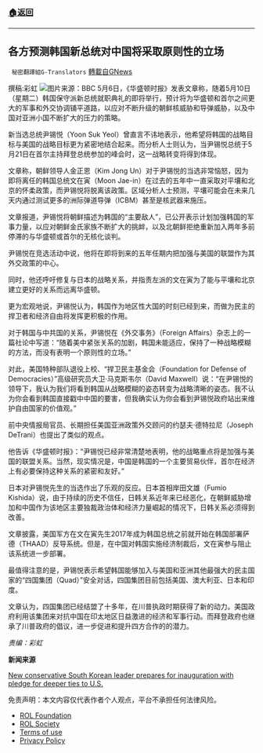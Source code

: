 ###  [:house:返回](README.md)
---


## 各方预测韩国新总统对中国将采取原则性的立场
` 秘密翻譯組G-Translators` [轉載自GNews](https://gnews.org/zh-hans/2485266/)

撰稿:彩虹
 ![](https://assets.gnews.org/wp-content/uploads/2022/05/123607145_gettyimages-1238869615.jpg)图片来源：BBC 
5月6日，《华盛顿时报》发表文章称，随着5月10日（星期二）韩国保守派新总统就职典礼的即将举行，预计将为华盛顿和首尔之间更大的军事和外交协调铺平道路，以应对不断升级的朝鲜核威胁和导弹威胁，以及中国对亚洲小国不断扩大的压力的策略。
 
新当选总统尹锡悦（Yoon Suk Yeol）曾直言不讳地表示，他希望将韩国的战略目标与美国的战略目标更为紧密地结合起来。而分析人士则认为，当尹锡悦总统于5月21日在首尔主持拜登总统参加的峰会时，这一战略转变将得到体现。
 
文章称，朝鲜领导人金正恩（Kim Jong Un）对于尹锡悦的当选非常恼怒，因为即将离任的韩国总统文在寅（Moon Jae-in）在过去的五年中一直采取对平壤和北京的怀柔政策，而尹锡悦将脱离该政策。区域分析人士预测，平壤可能会在未来几天内通过测试更多的洲际弹道导弹（ICBM）甚至是核武器来施压。
 
文章报道，尹锡悦将朝鲜描述为韩国的“主要敌人”，已公开表示计划加强韩国的军事力量，以应对朝鲜金氏家族不断扩大的挑衅，以及北朝鲜拒绝重新加入两年多前停滞的与华盛顿或首尔的无核化谈判。
 
尹锡悦在竞选活动中说，他将在即将到来的五年任期内把加强与美国的联盟作为其外交政策的中心。
 
同时，他还呼吁修复与日本的战略关系，并指责左派的文在寅为了能与平壤和北京建立更好的关系而远离华盛顿。
 
更为宏观地说，尹锡悦认为，韩国作为地区性大国的时刻已经到来，而做为民主的捍卫者和经济自由将发挥更积极的作用。
 
对于韩国与中共国的关系，尹锡悦在《外交事务》（Foreign Affairs）杂志上的一篇社论中写道：“随着美中紧张关系的加剧，韩国未能适应，保持了一种战略模糊的方法，而没有表明一个原则性的立场。”
 
对此，美国特种部队退役上校、“捍卫民主基金会（Foundation for Defense of Democracies）”高级研究员大卫·马克斯韦尔（David Maxwell）说：“在尹锡悦的领导下，我认为我们将看到韩国从战略模糊的姿态转变为战略清晰的姿态。我不认为你会看到韩国直接戳中中国的要害，但我确实认为你会看到尹锡悦政府站出来维护自由国家的价值观。”
 
前中央情报局官员、长期担任美国亚洲政策外交顾问的约瑟夫·德特拉尼（Joseph DeTrani）也提出了类似的观点。
 
他告诉《华盛顿时报》：“尹锡悦已经非常清楚地表明，他的战略重点将是加强与美国的联盟关系。当然，现实情况是，中国是韩国的一个主要贸易伙伴，首尔在经济上有必要保持这种关系的紧密和友好。”
 
日本对尹锡悦先生的当选作出了乐观的反应。日本首相岸田文雄（Fumio Kishida）说，由于持续的历史不信任，日韩关系近年来已经恶化，在朝鲜威胁增加和中国作为该地区主要独裁政治体和经济力量崛起的情况下，日韩关系必须得到改善。
 
文章披露，美国军方在文在寅先生2017年成为韩国总统之前就开始在韩国部署萨德（THAAD）反导系统。但是，在中国对韩国实施经济制裁后，文在寅参与阻止该系统进一步部署。
 
最值得注意的是，尹锡悦表示希望韩国能够加入与美国和亚洲其他最强大的民主国家的“四国集团（Quad）”安全对话，四国集团目前包括美国、澳大利亚、日本和印度。
 
文章认为，四国集团已经结盟了十多年，在川普执政时期获得了新的动力。美国政府利用该集团来对抗中国在印太地区日益激进的经济和军事行动。而拜登政府也继承了川普政府的倡议，进一步促进和提升四方合作的的潜力。
 
*责编：彩虹*
 
**新闻来源**
 
[New conservative South Korean leader prepares for inauguration with pledge for deeper ties to U.S.](https://www.washingtontimes.com/news/2022/may/6/yoon-suk-yeol-new-south-korean-leader-prepares-ina/)

免责声明：本文内容仅代表作者个人观点，平台不承担任何法律风险。
  
- [ROL Foundation](https://rolfoundation.org/)
- [ROL Society](https://rolsociety.org/)
- [Terms of use](https://gnews.org/terms-of-use-3/)
- [Privacy Policy](https://gnews.org/privacy-policy/)
